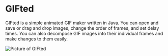 GIFted
======

GIFted is a simple animated GIF maker written in Java. You can open and save or drag and drop images, change the order of frames, and set delay times. You can also decompose GIF images into their individual frames and make changes to them easily.

![Picture of GIFted](https://raw.github.com/sgbj/GIFted/master/gifted.png)

